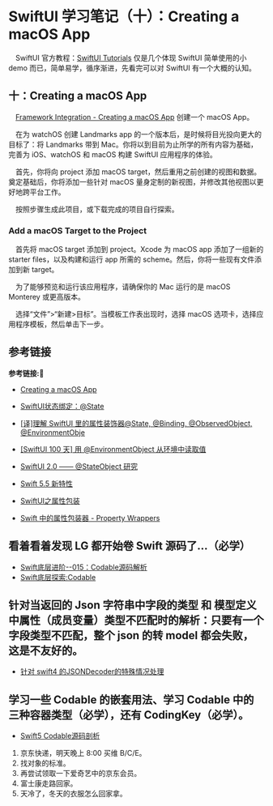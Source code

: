# SwiftUI 学习笔记（十）：Creating a macOS App

&emsp;SwiftUI 官方教程：[SwiftUI Tutorials](https://developer.apple.com/tutorials/swiftui) 仅是几个体现 SwiftUI 简单使用的小 demo 而已，简单易学，循序渐进，先看完可以对 SwiftUI 有一个大概的认知。

## 十：Creating a macOS App

&emsp;[Framework Integration - Creating a macOS App](https://developer.apple.com/tutorials/swiftui/creating-a-macos-app) 创建一个 macOS App。

&emsp;在为 watchOS 创建 Landmarks app 的一个版本后，是时候将目光投向更大的目标了：将 Landmarks 带到 Mac。你将以到目前为止所学的所有内容为基础，完善为 iOS、watchOS 和 macOS 构建 SwiftUI 应用程序的体验。

&emsp;首先，你将向 project 添加 macOS target，然后重用之前创建的视图和数据。奠定基础后，你将添加一些针对 macOS 量身定制的新视图，并修改其他视图以更好地跨平台工作。

&emsp;按照步骤生成此项目，或下载完成的项目自行探索。

### Add a macOS Target to the Project

&emsp;首先将 macOS target 添加到 project。Xcode 为 macOS app 添加了一组新的 starter files，以及构建和运行 app 所需的 scheme。然后，你将一些现有文件添加到新 target。

&emsp;为了能够预览和运行该应用程序，请确保你的 Mac 运行的是 macOS Monterey 或更高版本。

&emsp;选择“文件”>“新建>目标”。当模板工作表出现时，选择 macOS 选项卡，选择应用程序模板，然后单击下一步。



















## 参考链接
**参考链接:🔗**
+ [Creating a macOS App](https://developer.apple.com/tutorials/swiftui/creating-a-macos-app)












+ [SwiftUI状态绑定：@State](https://www.jianshu.com/p/46cbe061c8f5)
+ [[译]理解 SwiftUI 里的属性装饰器@State, @Binding, @ObservedObject, @EnvironmentObje](https://www.cnblogs.com/xiaoniuzai/p/11417123.html)
+ [[SwiftUI 100 天] 用 @EnvironmentObject 从环境中读取值](https://zhuanlan.zhihu.com/p/146608338)
+ [SwiftUI 2.0 —— @StateObject 研究](https://zhuanlan.zhihu.com/p/151286558)
+ [Swift 5.5 新特性](https://zhuanlan.zhihu.com/p/395147531)
+ [SwiftUI之属性包装](https://www.jianshu.com/p/28623e017445)
+ [Swift 中的属性包装器 - Property Wrappers](https://www.jianshu.com/p/8a019631b4db)



## 看着看着发现 LG 都开始卷 Swift 源码了...（必学）
+ [Swift底层进阶--015：Codable源码解析](https://www.jianshu.com/p/9302f7bac319)
+ [Swift底层探索:Codable](https://www.jianshu.com/p/d591bd7f53ac)

## 针对当返回的 Json 字符串中字段的类型 和 模型定义中属性（成员变量）类型不匹配时的解析：只要有一个字段类型不匹配，整个 json 的转 model 都会失败，这是不友好的。
+ [针对 swift4 的JSONDecoder的特殊情况处理](https://www.jianshu.com/p/51c219092290)

## 学习一些 Codable 的嵌套用法、学习 Codable 中的三种容器类型（必学），还有 CodingKey（必学）。

+ [Swift5 Codable源码剖析](https://www.jianshu.com/nb/3595319)






1. 京东快递，明天晚上 8:00 买维 B/C/E。
2. 找对象的标准。
3. 再尝试领取一下爱奇艺中的京东会员。
4. 富士康走路回家。
5. 天冷了，冬天的衣服怎么回家拿。


